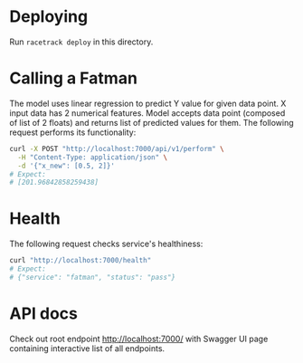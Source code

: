 # Deploying
Run `racetrack deploy` in this directory.

# Calling a Fatman
The model uses linear regression to predict Y value for given data point.
X input data has 2 numerical features. Model accepts data point (composed of list of 2 floats) and returns list of predicted values for them. 
The following request performs its functionality:
```bash
curl -X POST "http://localhost:7000/api/v1/perform" \
  -H "Content-Type: application/json" \
  -d '{"x_new": [0.5, 2]}'
# Expect:
# [201.96842858259438]
```

# Health
The following request checks service's healthiness:
```bash
curl "http://localhost:7000/health" 
# Expect:
# {"service": "fatman", "status": "pass"}
```

# API docs
Check out root endpoint [http://localhost:7000/](http://localhost:7000/) with Swagger UI page containing interactive list of all endpoints.

